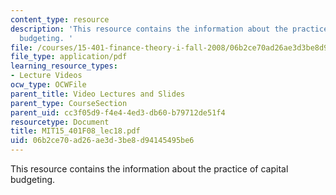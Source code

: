 ```yaml
---
content_type: resource
description: 'This resource contains the information about the practice of capital
  budgeting. '
file: /courses/15-401-finance-theory-i-fall-2008/06b2ce70ad26ae3d3be8d94145495be6_MIT15_401F08_lec18.pdf
file_type: application/pdf
learning_resource_types:
- Lecture Videos
ocw_type: OCWFile
parent_title: Video Lectures and Slides
parent_type: CourseSection
parent_uid: cc3f05d9-f4e4-4ed3-db60-b79712de51f4
resourcetype: Document
title: MIT15_401F08_lec18.pdf
uid: 06b2ce70-ad26-ae3d-3be8-d94145495be6
---
```

This resource contains the information about the practice of capital budgeting. 

